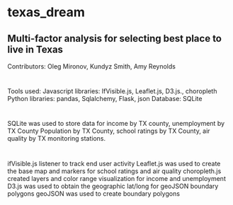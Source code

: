 # texas_dream

Multi-factor analysis for selecting best place to live in Texas
-
Contributors: Oleg Mironov, Kundyz Smith, Amy Reynolds
#
Tools used:
Javascript libraries: IfVisible.js, Leaflet.js, D3.js., choropleth
Python libraries: pandas, Sqlalchemy, Flask, json
Database: SQLite
#
SQLite was used to store data for income by TX county, unemployment by TX County Population by TX County, school ratings by TX County, air quality by TX monitoring stations.
#
ifVisible.js listener to track end user activity
Leaflet.js was used to create the base map and markers for school ratings and air quality
choropleth.js created layers and color range visualization for income and unemployment
D3.js was used to obtain the geographic lat/long for geoJSON boundary polygons
geoJSON was used to create boundary polygons

